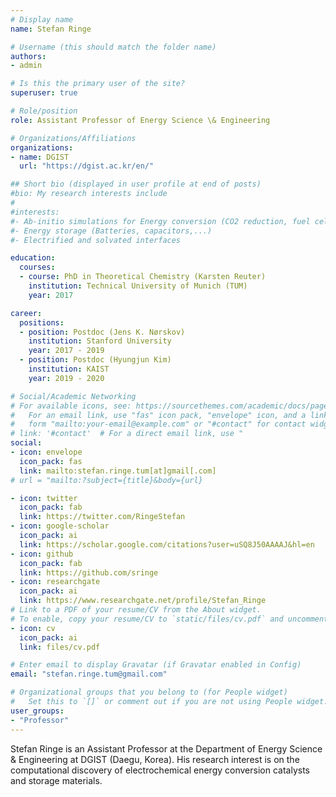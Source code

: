 ```yaml
---
# Display name
name: Stefan Ringe

# Username (this should match the folder name)
authors:
- admin

# Is this the primary user of the site?
superuser: true

# Role/position
role: Assistant Professor of Energy Science \& Engineering

# Organizations/Affiliations
organizations:
- name: DGIST
  url: "https://dgist.ac.kr/en/"

## Short bio (displayed in user profile at end of posts)
#bio: My research interests include 
#
#interests:
#- Ab-initio simulations for Energy conversion (CO2 reduction, fuel cells,...)
#- Energy storage (Batteries, capacitors,...)
#- Electrified and solvated interfaces

education:
  courses:
  - course: PhD in Theoretical Chemistry (Karsten Reuter)
    institution: Technical University of Munich (TUM)
    year: 2017

career:
  positions:
  - position: Postdoc (Jens K. Nørskov)
    institution: Stanford University
    year: 2017 - 2019
  - position: Postdoc (Hyungjun Kim)
    institution: KAIST
    year: 2019 - 2020

# Social/Academic Networking
# For available icons, see: https://sourcethemes.com/academic/docs/page-builder/#icons
#   For an email link, use "fas" icon pack, "envelope" icon, and a link in the
#   form "mailto:your-email@example.com" or "#contact" for contact widget.
# link: '#contact'  # For a direct email link, use "
social:
- icon: envelope
  icon_pack: fas
  link: mailto:stefan.ringe.tum[at]gmail[.com]
# url = "mailto:?subject={title}&body={url}

- icon: twitter
  icon_pack: fab
  link: https://twitter.com/RingeStefan
- icon: google-scholar
  icon_pack: ai
  link: https://scholar.google.com/citations?user=uSQ8J50AAAAJ&hl=en
- icon: github
  icon_pack: fab
  link: https://github.com/sringe
- icon: researchgate
  icon_pack: ai
  link: https://www.researchgate.net/profile/Stefan_Ringe
# Link to a PDF of your resume/CV from the About widget.
# To enable, copy your resume/CV to `static/files/cv.pdf` and uncomment the lines below.
- icon: cv
  icon_pack: ai
  link: files/cv.pdf

# Enter email to display Gravatar (if Gravatar enabled in Config)
email: "stefan.ringe.tum@gmail.com"

# Organizational groups that you belong to (for People widget)
#   Set this to `[]` or comment out if you are not using People widget.
user_groups:
- "Professor"
---
```

Stefan Ringe is an Assistant Professor at the Department of Energy Science \& Engineering at DGIST (Daegu, Korea). His research interest is on the computational discovery of electrochemical energy conversion catalysts and storage materials.

